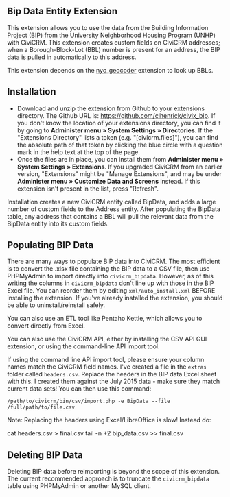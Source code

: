 
## Bip Data Entity Extension
This extension allows you to use the data from the Building Information Project (BIP) from the University Neighborhood Housing Program (UNHP) with CiviCRM.  This extension creates custom fields on CiviCRM addresses; when a Borough-Block-Lot (BBL) number is present for an address, the BIP data is pulled in automatically to this address.

This extension depends on the [nyc_geocoder](https://github.com/clhenrick/TFHJ) extension to look up BBLs.

## Installation
* Download and unzip the extension from Github to your extensions directory.  The Github URL is: https://github.com/clhenrick/civix_bip.
If you don't know the location of your extensions directory, you can find it by going to **Administer menu » System Settings » Directories**.  If the "Extensions Directory" lists a token (e.g. "[civicrm.files]"), you can find the absolute path of that token by clicking the blue circle with a question mark in the help text at the top of the page.
* Once the files are in place, you can install them from **Administer menu » System Settings » Extensions**.
If you upgraded CiviCRM from an earlier version, "Extensions" might be "Manage Extensions", and may be under **Administer menu » Customize Data and Screens** instead.
If this extension isn't present in the list, press "Refresh".

Installation creates a new CiviCRM entity called BipData, and adds a large number of custom fields to the Address entity.  After populating the BipData table, any address that contains a BBL will pull the relevant data from the BipData entity into its custom fields.


## Populating BIP Data
There are many ways to populate BIP data into CiviCRM.  The most efficient is to convert the .xlsx file containing the BIP data to a CSV file, then use PHPMyAdmin to import directly into `civicrm_bipdata`.  However, as of this writing the columns in `civicrm_bipdata` don't line up with those in the BIP Excel file.  You can reorder them by editing `xml/auto_install.xml` BEFORE installing the extension.  If you've already installed the extension, you should be able to uninstall/reinstall safely.

You can also use an ETL tool like Pentaho Kettle, which allows you to convert directly from Excel.

You can also use the CiviCRM API, either by installing the CSV API GUI extension, or using the command-line API import tool.

If using the command line API import tool, please ensure your column names match the CiviCRM field names.  I've created a file in the `extras` folder called `headers.csv`.  Replace the headers in the BIP data Excel sheet with this.  I created them against the July 2015 data - make sure they match current data sets!
You can then use this command:

    /path/to/civicrm/bin/csv/import.php -e BipData --file /full/path/to/file.csv

Note: Replacing the headers using Excel/LibreOffice is slow!  Instead do:

   cat headers.csv > final.csv
   tail -n +2 bip_data.csv >> final.csv

## Deleting BIP Data
Deleting BIP data before reimporting is beyond the scope of this extension.  The current recommended approach is to truncate the `civicrm_bipdata` table using PHPMyAdmin or another MySQL client.
